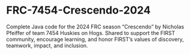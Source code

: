 # FRC-7454-Crescendo-2024
Complete Java code for the 2024 FRC season “Crescendo” by Nicholas Pfeiffer of team 7454 Huskies on Hogs. Shared to support the FIRST community, encourage learning, and honor FIRST’s values of discovery, teamwork, impact, and inclusion.

